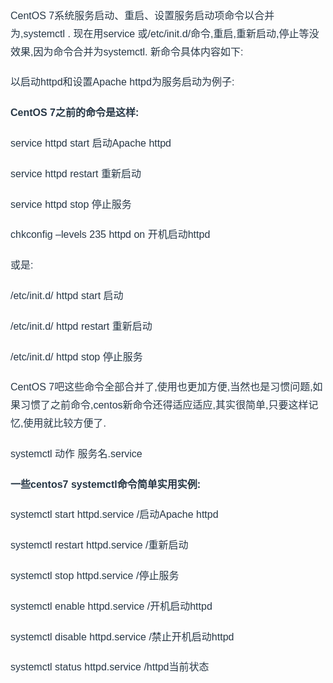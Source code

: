 <p style="border:0px;margin-top:0px;margin-bottom:20px;padding:0px;outline:none;line-height:1.8;font-size:16px;overflow:hidden;color:#273746;font-family:Arial, &quot;white-space:normal;background-color:#FFFFFF;">
	CentOS 7系统服务启动、重启、设置服务启动项命令以合并为,systemctl . 现在用service 或/etc/init.d/命令,重启,重新启动,停止等没效果,因为命令合并为systemctl. 新命令具体内容如下:
</p>
<p style="border:0px;margin-top:0px;margin-bottom:20px;padding:0px;outline:none;line-height:1.8;font-size:16px;overflow:hidden;color:#273746;font-family:Arial, &quot;white-space:normal;background-color:#FFFFFF;">
	以启动httpd和设置Apache httpd为服务启动为例子:
</p>
<p style="border:0px;margin-top:0px;margin-bottom:20px;padding:0px;outline:none;line-height:1.8;font-size:16px;overflow:hidden;color:#273746;font-family:Arial, &quot;white-space:normal;background-color:#FFFFFF;">
	<strong style="border:0px;margin:0px;padding:0px;outline:none;">CentOS 7之前的命令是这样:</strong>
</p>
<p style="border:0px;margin-top:0px;margin-bottom:20px;padding:0px;outline:none;line-height:1.8;font-size:16px;overflow:hidden;color:#273746;font-family:Arial, &quot;white-space:normal;background-color:#FFFFFF;">
	service httpd start 启动Apache httpd
</p>
<p style="border:0px;margin-top:0px;margin-bottom:20px;padding:0px;outline:none;line-height:1.8;font-size:16px;overflow:hidden;color:#273746;font-family:Arial, &quot;white-space:normal;background-color:#FFFFFF;">
	service httpd restart 重新启动
</p>
<p style="border:0px;margin-top:0px;margin-bottom:20px;padding:0px;outline:none;line-height:1.8;font-size:16px;overflow:hidden;color:#273746;font-family:Arial, &quot;white-space:normal;background-color:#FFFFFF;">
	service httpd stop 停止服务
</p>
<p style="border:0px;margin-top:0px;margin-bottom:20px;padding:0px;outline:none;line-height:1.8;font-size:16px;overflow:hidden;color:#273746;font-family:Arial, &quot;white-space:normal;background-color:#FFFFFF;">
	chkconfig –levels 235 httpd on 开机启动httpd
</p>
<p style="border:0px;margin-top:0px;margin-bottom:20px;padding:0px;outline:none;line-height:1.8;font-size:16px;overflow:hidden;color:#273746;font-family:Arial, &quot;white-space:normal;background-color:#FFFFFF;">
	或是:
</p>
<p style="border:0px;margin-top:0px;margin-bottom:20px;padding:0px;outline:none;line-height:1.8;font-size:16px;overflow:hidden;color:#273746;font-family:Arial, &quot;white-space:normal;background-color:#FFFFFF;">
	/etc/init.d/ httpd start 启动
</p>
<p style="border:0px;margin-top:0px;margin-bottom:20px;padding:0px;outline:none;line-height:1.8;font-size:16px;overflow:hidden;color:#273746;font-family:Arial, &quot;white-space:normal;background-color:#FFFFFF;">
	/etc/init.d/ httpd restart 重新启动
</p>
<p style="border:0px;margin-top:0px;margin-bottom:20px;padding:0px;outline:none;line-height:1.8;font-size:16px;overflow:hidden;color:#273746;font-family:Arial, &quot;white-space:normal;background-color:#FFFFFF;">
	/etc/init.d/ httpd stop 停止服务
</p>
<p style="border:0px;margin-top:0px;margin-bottom:20px;padding:0px;outline:none;line-height:1.8;font-size:16px;overflow:hidden;color:#273746;font-family:Arial, &quot;white-space:normal;background-color:#FFFFFF;">
	CentOS 7吧这些命令全部合并了,使用也更加方便,当然也是习惯问题,如果习惯了之前命令,centos新命令还得适应适应,其实很简单,只要这样记忆,使用就比较方便了.
</p>
<p style="border:0px;margin-top:0px;margin-bottom:20px;padding:0px;outline:none;line-height:1.8;font-size:16px;overflow:hidden;color:#273746;font-family:Arial, &quot;white-space:normal;background-color:#FFFFFF;">
	systemctl 动作 服务名.service
</p>
<p style="border:0px;margin-top:0px;margin-bottom:20px;padding:0px;outline:none;line-height:1.8;font-size:16px;overflow:hidden;color:#273746;font-family:Arial, &quot;white-space:normal;background-color:#FFFFFF;">
	<strong style="border:0px;margin:0px;padding:0px;outline:none;">一些centos7 systemctl命令简单实用实例:</strong>
</p>
<p style="border:0px;margin-top:0px;margin-bottom:20px;padding:0px;outline:none;line-height:1.8;font-size:16px;overflow:hidden;color:#273746;font-family:Arial, &quot;white-space:normal;background-color:#FFFFFF;">
	systemctl start httpd.service /启动Apache httpd
</p>
<p style="border:0px;margin-top:0px;margin-bottom:20px;padding:0px;outline:none;line-height:1.8;font-size:16px;overflow:hidden;color:#273746;font-family:Arial, &quot;white-space:normal;background-color:#FFFFFF;">
	systemctl restart httpd.service /重新启动
</p>
<p style="border:0px;margin-top:0px;margin-bottom:20px;padding:0px;outline:none;line-height:1.8;font-size:16px;overflow:hidden;color:#273746;font-family:Arial, &quot;white-space:normal;background-color:#FFFFFF;">
	systemctl stop httpd.service /停止服务
</p>
<p style="border:0px;margin-top:0px;margin-bottom:20px;padding:0px;outline:none;line-height:1.8;font-size:16px;overflow:hidden;color:#273746;font-family:Arial, &quot;white-space:normal;background-color:#FFFFFF;">
	systemctl enable httpd.service /开机启动httpd
</p>
<p style="border:0px;margin-top:0px;margin-bottom:20px;padding:0px;outline:none;line-height:1.8;font-size:16px;overflow:hidden;color:#273746;font-family:Arial, &quot;white-space:normal;background-color:#FFFFFF;">
	systemctl disable httpd.service /禁止开机启动httpd
</p>
<p style="border:0px;margin-top:0px;margin-bottom:20px;padding:0px;outline:none;line-height:1.8;font-size:16px;overflow:hidden;color:#273746;font-family:Arial, &quot;white-space:normal;background-color:#FFFFFF;">
	systemctl status httpd.service /httpd当前状态
</p>